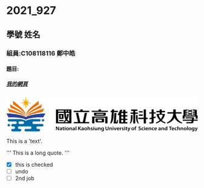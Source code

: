 # 2021_927

## 學號 姓名

### 組員:C108118116 鄭中皓  

#### 題目:

##### [我的網頁](https://github.com/AlexZheng1101/2021_927)

![NKFUST](NKFUST.png "第一科大")


This is a 'text'.

'''
This is a long quote.
'''

- [x] this is checked
- [ ] undo
- [ ] 2nd job
